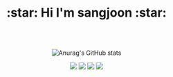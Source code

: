 <div align="center"><h1>:star: Hi I'm sangjoon :star:</h1>
<br>
<br>

![Anurag's GitHub stats](https://github-readme-stats.vercel.app/api?username=sjoonn&show_icons=true&theme=blue-green)

<img src="https://img.shields.io/badge/Java-007396?style=flat-square&logo=Java&logoColor=white"/>  <img src="https://img.shields.io/badge/Kotlin-7F52FF?style=flat-square&logo=Kotlin&logoColor=white"/>  <img src="https://img.shields.io/badge/Android-3DDC84?style=flat-square&logo=Android&logoColor=white"/>  <img src="https://img.shields.io/badge/GitHub-181717?style=flat-square&logo=GitHub&logoColor=white"/>

</div>

